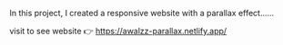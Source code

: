 In this project, I created a responsive website with a parallax effect......

visit to see website 👉 https://awalzz-parallax.netlify.app/

